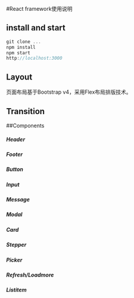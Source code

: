 #React framework使用说明

## install and start

```javascript
git clone ...
npm install
npm start
http://localhost:3000
```

## Layout

页面布局基于Bootstrap v4，采用Flex布局排版技术。

## Transition

##Components

##### Header

##### Footer

##### Button

##### Input

##### Message

##### Modal

##### Card

##### Stepper

##### Picker

##### Refresh/Loadmore

##### Listitem
